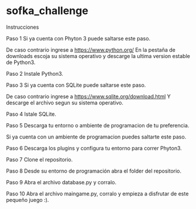 # sofka_challenge

Instrucciones

Paso 1
Si ya cuenta con Phyton 3 puede saltarse este paso.

De caso contrario ingrese a https://www.python.org/
En la pestaña de downloads escoja su sistema operativo y descarge la ultima version estable de Python3.

Paso 2
Instale Python3.

Paso 3
Si ya cuenta con SQLite puede saltarse este paso.

De caso contrario ingrese a https://www.sqlite.org/download.html
Y descarge el archivo segun su sistema operativo.

Paso 4 
Istale SQLite.

Paso 5
Descarga tu entorno o ambiente de programacion de tu preferencia.

Si ya cuenta con un ambiente de programacion puedes saltarte este paso.

Paso 6
Descarga los plugins y configura tu entorno para correr Phyton3.

Paso 7
Clone el repositorio.

Paso 8
Desde su entorno de programación abra el folder del repositorio.

Paso 9
Abra el archivo database.py y corralo.

Paso 10
Abra el archivo maingame.py, corralo y empieza a disfrutar de este pequeño juego :).


